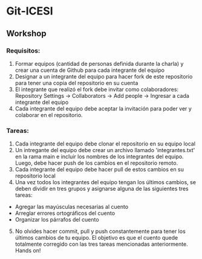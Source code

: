 # Git-ICESI

## Workshop

### Requisitos:

1. Formar equipos (cantidad de personas definida durante la charla) y crear una cuenta de Github para cada integrante del equipo
2. Designar a un integrante del equipo para hacer fork de este repositorio para tener una copia del repositorio en su cuenta
3. El integrante que realizó el fork debe invitar como colaboradores: Repository Settings -> Collaborators -> Add people -> Ingresar a cada integrante del equipo
4. Cada integrante del equipo debe aceptar la invitación para poder ver y colaborar en el repositorio.

### Tareas:

1. Cada integrante del equipo debe clonar el repositorio en su equipo local
2. Un intregante del equipo debe crear un archivo llamado 'integrantes.txt' en la rama main e incluir los nombres de los integrantes del equipo. Luego, debe hacer push de los cambios en el repositorio remoto.
3. Cada integrante del equipo debe hacer pull de estos cambios en su repositorio local
4. Una vez todos los integrantes del equipo tengan los últimos cambios, se deben dividir en tres grupos y asignarse alguna de las siguientes tres tareas:
  - Agregar las mayúsculas necesarias al cuento
  - Arreglar errores ortográficos del cuento
  - Organizar los párrafos del cuento
 5. No olvides hacer commit, pull y push constantemente para tener los últimos cambios de tu equipo. El objetivo es que el cuento quede totalmente corregido con las tres tareas mencionadas anteriormente. Hands on!




